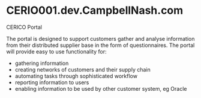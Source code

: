 CERIO001.dev.CampbellNash.com
=============================

CERICO Portal

The portal is designed to support customers gather and analyse 
information from their distributed supplier base in the form 
of questionnaires. The portal will provide easy to use 
functionality for:

- gathering information
- creating networks of customers and their supply chain
- automating tasks through sophisticated workflow
- reporting information to users
- enabling information to be used by other customer system, eg Oracle


